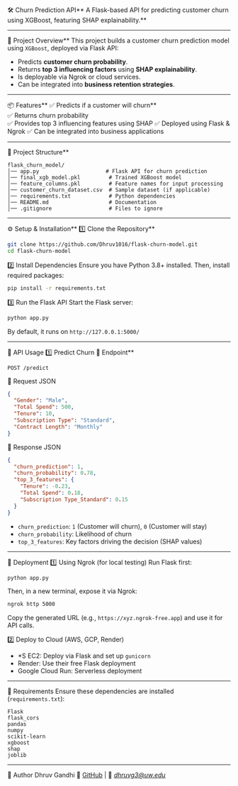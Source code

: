 🛠 Churn Prediction API**
A Flask-based API for predicting customer churn using XGBoost, featuring SHAP explainability.**

---

📌 Project Overview**
This project builds a customer churn prediction model using `XGBoost`, deployed via Flask API:
- Predicts **customer churn probability**.
- Returns **top 3 influencing factors** using **SHAP explainability**.
- Is deployable via Ngrok or cloud services.
- Can be integrated into **business retention strategies**.

---

📦 Features**
✅ Predicts if a customer will churn**  
✅ Returns churn probability  
✅ Provides top 3 influencing features using SHAP 
✅ Deployed using Flask & Ngrok 
✅ Can be integrated into business applications

---

📂 Project Structure**
```
flask_churn_model/
│── app.py                     # Flask API for churn prediction
│── final_xgb_model.pkl         # Trained XGBoost model
│── feature_columns.pkl         # Feature names for input processing
│── customer_churn_dataset.csv  # Sample dataset (if applicable)
│── requirements.txt            # Python dependencies
│── README.md                   # Documentation
│── .gitignore                  # Files to ignore
```

---

⚙️ Setup & Installation**
1️⃣ Clone the Repository**
```sh
git clone https://github.com/Dhruv1016/flask-churn-model.git
cd flask-churn-model
```

2️⃣ Install Dependencies
Ensure you have Python 3.8+ installed. Then, install required packages:
```sh
pip install -r requirements.txt
```

3️⃣ Run the Flask API
Start the Flask server:
```sh
python app.py
```
By default, it runs on `http://127.0.0.1:5000/`

---

📡 API Usage
1️⃣ Predict Churn
🔹 Endpoint**
```
POST /predict
```
🔹 Request JSON
```json
{
  "Gender": "Male",
  "Total Spend": 500,
  "Tenure": 10,
  "Subscription Type": "Standard",
  "Contract Length": "Monthly"
}
```
🔹 Response JSON
```json
{
  "churn_prediction": 1,
  "churn_probability": 0.78,
  "top_3_features": {
    "Tenure": -0.23,
    "Total Spend": 0.18,
    "Subscription Type_Standard": 0.15
  }
}
```
- `churn_prediction`: `1` (Customer will churn), `0` (Customer will stay)
- `churn_probability`: Likelihood of churn
- `top_3_features`: Key factors driving the decision (SHAP values)

---

🚀 Deployment
1️⃣ Using Ngrok (for local testing)
Run Flask first:
```sh
python app.py
```
Then, in a new terminal, expose it via Ngrok:
```sh
ngrok http 5000
```
Copy the generated URL (e.g., `https://xyz.ngrok-free.app`) and use it for API calls.

2️⃣ Deploy to Cloud (AWS, GCP, Render)
- *S EC2: Deploy via Flask and set up `gunicorn`
- Render: Use their free Flask deployment
- Google Cloud Run: Serverless deployment

---

📜 Requirements
Ensure these dependencies are installed (`requirements.txt`):
```
Flask
flask_cors
pandas
numpy
scikit-learn
xgboost
shap
joblib
```

---

🎯 Author
Dhruv Gandhi 
🔗 [GitHub](https://github.com/Dhruv1016) | 📧 *dhruvg3@uw.edu*
